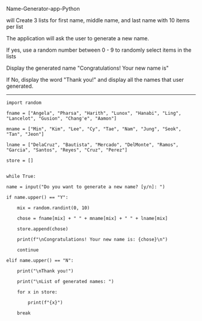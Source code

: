  Name-Generator-app-Python

will Create 3 lists for first name, middle name, and last name with 10 items per list

The application will ask the user to generate a new name.
 
If yes, use a random number between 0 - 9 to randomly select items in the lists

Display the generated name "Congratulations! Your new name is"

If No, display the word "Thank you!" and display all the names that user generated.

----------------------------------------------------------------------------------------------


    import random

    fname = ["Angela", "Pharsa", "Harith", "Lunox", "Hanabi", "Ling", "Lancelot", "Gusion", "Chang'e", "Aamon"]

    mname = ["Min", "Kim", "Lee", "Cy", "Tae", "Nam", "Jung", "Seok", "Tan", "Jeon"]

    lname = ["DelaCruz", "Bautista", "Mercado", "DelMonte", "Ramos", "Garcia", "Santos", "Reyes", "Cruz", "Perez"]

    store = []


    while True:

    name = input("Do you want to generate a new name? [y/n]: ")
    
    if name.upper() == "Y":
    
        mix = random.randint(0, 10)
        
        chose = fname[mix] + " " + mname[mix] + " " + lname[mix]
        
        store.append(chose)
        
        print(f"\nCongratulations! Your new name is: {chose}\n")
        
        continue
        
    elif name.upper() == "N":
    
        print("\nThank you!")
        
        print("\nList of generated names: ")
        
        for x in store:
        
            print(f"{x}")
            
        break
